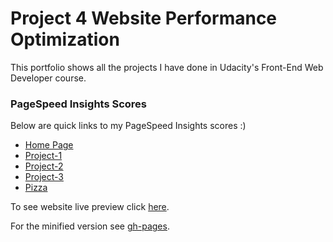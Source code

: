 # Project 4 Website Performance Optimization 

This portfolio shows all the projects I have done in Udacity's Front-End Web Developer course.

### PageSpeed Insights Scores
Below are quick links to my PageSpeed Insights scores :)

* [Home Page](https://developers.google.com/speed/pagespeed/insights/?url=http%3A%2F%2Fluizgsa21.github.io%2Fp4-website-perfomance%2F)
* [Project-1](https://developers.google.com/speed/pagespeed/insights/?url=http%3A%2F%2Fluizgsa21.github.io%2Fp4-website-perfomance%2Fproject-1.html)
* [Project-2](https://developers.google.com/speed/pagespeed/insights/?url=http%3A%2F%2Fluizgsa21.github.io%2Fp4-website-perfomance%2Fproject-2.html)
* [Project-3](https://developers.google.com/speed/pagespeed/insights/?url=http%3A%2F%2Fluizgsa21.github.io%2Fp4-website-perfomance%2Fproject-3.html)
* [Pizza](https://developers.google.com/speed/pagespeed/insights/?url=http%3A%2F%2Fluizgsa21.github.io%2Fp4-website-perfomance%2Fpizza.html)

To see website live preview click [here](http://luizgsa21.github.io/p4-website-perfomance/).

For the minified version see [gh-pages](https://github.com/LuizGsa21/p4-website-perfomance/tree/gh-pages).
